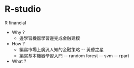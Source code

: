 # R-studio
R financial 

- Why ?
   - 邊學習機器學習邊完成金融建模 
- How ?
  - 編寫市場上廣汎人知的金融策略 
    -- 黃昏之星
  - 編寫基本機器學習入門
    -- random forest
    -- svm
    -- rpart
- What ?
